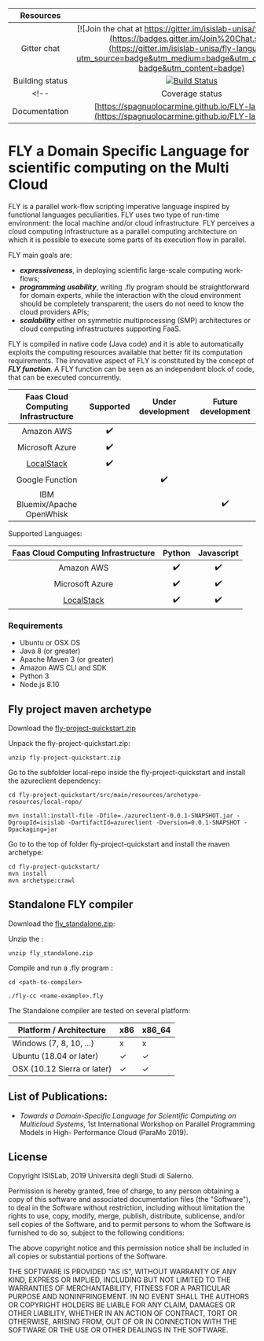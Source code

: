 
|Resources| |
|:-----------------:|:-:|
|  Gitter chat 		| [![Join the chat at https://gitter.im/isislab-unisa/fly-language](https://badges.gitter.im/Join%20Chat.svg)](https://gitter.im/isislab-unisa/fly-language?utm_source=badge&utm_medium=badge&utm_campaign=pr-badge&utm_content=badge)  |
|  Building status 	| [![Build Status](https://travis-ci.org/spagnuolocarmine/FLY-language.svg?branch=master)](https://travis-ci.org/spagnuolocarmine/FLY-language) |
<!--|  Coverage status 	| [![Coverage Status](https://coveralls.io/repos/github/spagnuolocarmine/FLY-language/badge.svg?branch=master)](https://coveralls.io/github/spagnuolocarmine/FLY-language?branch=master)  |
|  Documentation    | [https://spagnuolocarmine.github.io/FLY-language/](https://spagnuolocarmine.github.io/FLY-language/) |-->


# FLY a Domain Specific Language for scientific computing on the Multi Cloud 

FLY is a parallel work-flow scripting imperative language inspired by functional languages peculiarities.
FLY uses two type of run-time environment: the local machine and/or cloud infrastructure. FLY perceives a cloud computing infrastructure as a parallel computing architecture on which it is possible to execute some parts of its execution flow in parallel.

FLY main goals are:
* ___expressiveness___, in deploying scientific large-scale computing work-flows;
* ___programming usability___, writing .fly program should be straightforward for domain experts, while the interaction with the cloud environment should be completely transparent; the users do not need to know the cloud providers APIs;
* ___scalability___ either on symmetric multiprocessing (SMP) architectures or cloud computing infrastructures supporting FaaS. 

FLY is compiled in native code (Java code) and it is able to automatically exploits the computing resources available that better fit its computation requirements. The innovative aspect of FLY is constituted by the concept of ___FLY function___. A FLY function can be seen as an independent block of code, that can be executed concurrently.

| Faas Cloud Computing Infrastructure | Supported          | Under development  | Future development |
|:-------------------------------------:|:--------------------:|:--------------------:|:--------------------:|
| Amazon AWS                          | :heavy_check_mark: |                    |                    |
| Microsoft Azure                     | :heavy_check_mark: |                    |                    |
| [LocalStack](https://localstack.cloud/)| :heavy_check_mark: |                 |                    |
| Google Function                     |                    | :heavy_check_mark: |  |
| IBM Bluemix/Apache OpenWhisk        |                    |                    | :heavy_check_mark: |

Supported Languages:

|Faas Cloud Computing Infrastructure |Python | Javascript|
|:-------------------------------------:|:--------------------:|:--------------------:|
| Amazon AWS                               | :heavy_check_mark: |:heavy_check_mark:   |
| Microsoft Azure                          | :heavy_check_mark: |:heavy_check_mark:   |
| [LocalStack](https://localstack.cloud/)  | :heavy_check_mark: |:heavy_check_mark:   |

### Requirements

- Ubuntu or OSX OS
- Java 8 (or greater)
- Apache Maven 3 (or greater)
- Amazon AWS CLI and SDK
- Python 3
- Node.js 8.10

## Fly project maven archetype

Download the [fly-project-quickstart.zip](https://github.com/spagnuolocarmine/FLY-language/releases/download/Alpha-1.5/fly-project-quickstart.zip)

Unpack the fly-project-quickstart.zip:
```
unzip fly-project-quickstart.zip
```

Go to the subfolder local-repo inside the fly-project-quickstart and install the azureclient dependency:
```
cd fly-project-quickstart/src/main/resources/archetype-resources/local-repo/

mvn install:install-file -Dfile=./azureclient-0.0.1-SNAPSHOT.jar -DgroupId=isislab -DartifactId=azureclient -Dversion=0.0.1-SNAPSHOT -Dpackaging=jar
```

Go to to the top of folder fly-project-quickstart and install the maven archetype:

```
cd fly-project-quickstart/
mvn install
mvn archetype:crawl
```

## Standalone FLY compiler

Download the [fly_standalone.zip](https://github.com/spagnuolocarmine/FLY-language/releases/download/Alpha-1.5/fly_standalone.zip):  

Unzip the :
```
unzip fly_standalone.zip
```
Compile and run a .fly program :
```
cd <path-to-compiler> 

./fly-cc <name-example>.fly
```


The Standalone compiler are tested on several platform:

| Platform / Architecture     | x86 | x86_64 |
|-----------------------------|-----|--------|
| Windows (7, 8, 10, ...)     | x   | x      |
| Ubuntu (18.04 or later)     | ✓   | ✓      |
| OSX (10.12 Sierra or later) | ✓   | ✓      |

## List of Publications:
* *Towards a Domain-Specific Language for Scientific Computing on Multicloud Systems*, 1st International Workshop on Parallel Programming Models in High- Performance Cloud (ParaMo 2019).

## License

Copyright ISISLab, 2019 Università degli Studi di Salerno.

Permission is hereby granted, free of charge, to any person obtaining a copy
of this software and associated documentation files (the "Software"), to deal
in the Software without restriction, including without limitation the rights
to use, copy, modify, merge, publish, distribute, sublicense, and/or sell
copies of the Software, and to permit persons to whom the Software is
furnished to do so, subject to the following conditions:

The above copyright notice and this permission notice shall be included in
all copies or substantial portions of the Software.

THE SOFTWARE IS PROVIDED "AS IS", WITHOUT WARRANTY OF ANY KIND, EXPRESS OR
IMPLIED, INCLUDING BUT NOT LIMITED TO THE WARRANTIES OF MERCHANTABILITY,
FITNESS FOR A PARTICULAR PURPOSE AND NONINFRINGEMENT. IN NO EVENT SHALL THE
AUTHORS OR COPYRIGHT HOLDERS BE LIABLE FOR ANY CLAIM, DAMAGES OR OTHER
LIABILITY, WHETHER IN AN ACTION OF CONTRACT, TORT OR OTHERWISE, ARISING FROM,
OUT OF OR IN CONNECTION WITH THE SOFTWARE OR THE USE OR OTHER DEALINGS IN
THE SOFTWARE.

